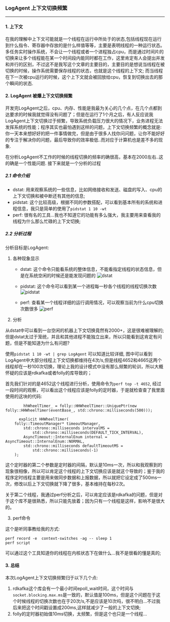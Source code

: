 ### LogAgent 上下文切换频繁
***

#### 1. 上下文

在我的理解中上下文可能就是一个线程在运行中所处于的状态,包括线程现在运行到什么指令、寄存器中存放的是什么样值等等，主要是表明线程的一种运行状态。多任务实时操作系统，不会让一个线程或者一个进程独占cpu，而是通过时间片的切换来让多个线程能在某一个时间段内能同时都在工作，这里肯定有人会提出并发和并行的区别，不过这不是我写这个文章的主要目的，主要目的是想说当线程在被切换的时候，操作系统需要保存线程的状态，也就是这个线程的上下文; 而当线程在下一次被cpu运行的时候，这个上下文就会被回放给cpu，恢复到切换出去的那个瞬间的状态. 

#### 2. LogAgent 被爆上下文切换频繁

开发完LogAgent之后，cpu、内存、性能是我最为关心的几个点，在几个点都到达要求的时候我就觉得没有问题了；但是在运行了1个月之后，有人反应说我LogAgent上下文切换过于频繁，导致系统负载压力很大的情况下，业务进程无法发挥系统的性能；程序其实也最怕遇到这样的问题，上下文切换频繁的概念就是:你一天本来想好好的把一件事情做完，但是由于很多人找你问问题，让你不能好好的专注于解决你的问题，最后导致你的效率极低..而对应于计算机也是差不多的现象.

在分析LogAgent不工作的时候的线程切换的频率的确很高，基本在2000左右..这的确是一个性能问题. 接下来就是一个分析的过程

##### 2.1 命令介绍

* dstat: 用来观察系统的一些信息，比如网络接收和发送、磁盘的写入、cpu的上下文切换和被中断还有其他的信息;
* pidstat: 这个比较高级，根据不同的参数搭配，可以看到基本所有的系统和进程信息，我只是简单的使用了`pidstat 1 10 -wt`
* perf: 很有名的工具...我也不知道它的功能有多么强大，我主要用来查看我的线程为什么那么忙碌的上下文切换;

##### 2.2 分析过程

分析目标是LogAgent:

1. 各种现象显示

    * dstat: 这个命令只能看系统的整体信息，不能看指定线程的状态信息，但是在系统空闲的时候还是能发现问题的
    ![dstat](http://s17.mogucdn.com/p1/160530/idid_ifrteytfga2dsntehazdambqhayde_616x222.jpg)

    * pidstat: 这个命令可以看到某一个进程每一秒各个线程的线程切换次数
    ![pidstat](http://s17.mogucdn.com/p1/160530/idid_ifrwgnjugftdsntehazdambqhayde_536x723.jpg)
    
    * perf: 查看某一个线程详细的运行调用情况，可以观察当前为什么cpu切换次数很多
    ![perf](http://s17.mogucdn.com/p1/160530/idid_ifrtonbzmq2wcntehazdambqhayde_624x547.jpg)

2. 分析

从dstat中可以看到一台空闲的机器上下文切换竟然有2000+，这是很难被理解的; 但是dstat太过于笼统，并且和其他进程不能独立出来，所以只能看到这肯定有问题，但是不能知道为什么有问题? 

使用`pidstat 1 10 -wt | grep LogAgent` 可以知道比较详细, 图中可以看到LogAgent中大部分线程上下文切换都维持在4次/s,但是线程4652和4665这两个线程却在一秒100次切换，理论上我的设计模式中没有那么频繁的轮训，所以大概怀疑的应该是rdkafka或者folly的库导致的；

首先我们针对的是4652这个线程进行分析，使用命令为`perf top -t 4652`, 经过一段时间的观察，可以看出这个线程应该是folly的定时器，于是就检查查了我里面使用的这块的代码:

```
        hhWheelTimer_ = folly::HHWheelTimer::UniquePtr(new folly::HHWheelTimer(eventBase_, std::chrono::milliseconds(500)));

      explicit HHWheelTimer(
	folly::TimeoutManager* timeoutManager,
      	std::chrono::milliseconds intervalMS =
      	    std::chrono::milliseconds(DEFAULT_TICK_INTERVAL),
      	AsyncTimeout::InternalEnum internal = AsyncTimeout::InternalEnum::NORMAL,
      	std::chrono::milliseconds defaultTimeoutMS =
      	    std::chrono::milliseconds(-1)
	);
```

这个定时器的第二个参数是定时器的间隔，默认是10ms一次，所以和我观察到的现象很相像，所以可以肯定这个线程的上下文切换应该是就这个导致的；鉴于我的程序定时线程主要是用来做同步数据和上报数据，所以就把它设定成了500ms一次，修改以后上下文切换就下降了很多，基本维持在每秒2次。

关于第二个线程，我通过perf分析之后，可以肯定应该是rdkafka的问题，但是对于这个库不是很熟悉，所以只能先放着；因为只有一个线程是这样，影响不是很大的。

3. perf命令

这个是听同事教给我的方式:

```
perf record -e  context-switches -ag -- sleep 1
perf script

```

可以通过这个工具知道你的线程在内核状态下在做什么...我不是很看的懂是真的;

#### 3. 总结

本次LogAgent上下文切换频繁归于以下几个点:

1. rdkafka这个库会有一个最小时间epoll_wait时间，这个时间与`socket.blocking.max.ms`是一致的，默认值是100ms，但是这个问题在于这个时候线程的切换次数也在于20次/s,不是应该是10次吗，很不明白...不过我后来把这个时间戳设置成200ms,这样就减少了一般的上下文切换;
2. folly的定时器初始值10ms切换，太频繁，但是这个也只是一个线程...
